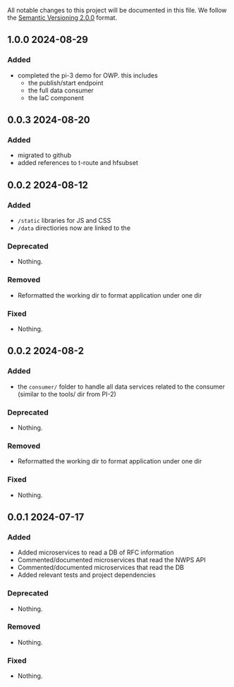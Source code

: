 All notable changes to this project will be documented in this file.
We follow the [Semantic Versioning 2.0.0](http://semver.org/) format.

## 1.0.0 2024-08-29

### Added

- completed the pi-3 demo for OWP. this includes
    - the publish/start endpoint
    - the full data consumer
    - the IaC component


## 0.0.3 2024-08-20

### Added

- migrated to github
- added references to t-route and hfsubset


## 0.0.2 2024-08-12

### Added

- `/static` libraries for JS and CSS
- `/data` directiories now are linked to the 

### Deprecated

- Nothing.

### Removed

- Reformatted the working dir to format application under one dir

### Fixed

- Nothing.


## 0.0.2 2024-08-2

### Added

- the `consumer/` folder to handle all data services related to the consumer (similar to the tools/ dir from PI-2)

### Deprecated

- Nothing.

### Removed

- Reformatted the working dir to format application under one dir

### Fixed

- Nothing.


## 0.0.1 2024-07-17

### Added

- Added microservices to read a DB of RFC information
- Commented/documented microservices that read the NWPS API
- Commented/documented microservices that read the DB
- Added relevant tests and project dependencies

### Deprecated

- Nothing.

### Removed

- Nothing.

### Fixed

- Nothing.